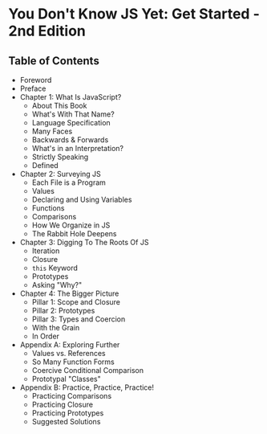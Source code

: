 # You Don't Know JS Yet: Get Started - 2nd Edition

## Table of Contents

* Foreword
* Preface
* Chapter 1: What Is JavaScript?
  * About This Book
  * What's With That Name?
  * Language Specification
  * Many Faces
  * Backwards & Forwards
  * What's in an Interpretation?
  * Strictly Speaking
  * Defined
* Chapter 2: Surveying JS
  * Each File is a Program
  * Values
  * Declaring and Using Variables
  * Functions
  * Comparisons
  * How We Organize in JS
  * The Rabbit Hole Deepens
* Chapter 3: Digging To The Roots Of JS
  * Iteration
  * Closure
  * `this` Keyword
  * Prototypes
  * Asking "Why?"
* Chapter 4: The Bigger Picture
  * Pillar 1: Scope and Closure
  * Pillar 2: Prototypes
  * Pillar 3: Types and Coercion
  * With the Grain
  * In Order
* Appendix A: Exploring Further
  * Values vs. References
  * So Many Function Forms
  * Coercive Conditional Comparison
  * Prototypal "Classes"
* Appendix B: Practice, Practice, Practice!
  * Practicing Comparisons
  * Practicing Closure
  * Practicing Prototypes
  * Suggested Solutions

